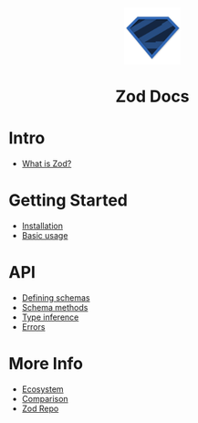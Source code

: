<p align="center">
    <img src="logo.svg" width="100px" align="center" />
    <h1 align="center">Zod Docs</h1>
</p>

# Intro
- [What is Zod?](what-is-zod.md)

# Getting Started
- [Installation](installation.md)
- [Basic usage](basic-usage.md)

# API
- [Defining schemas](defining-schemas/README.md)
- [Schema methods](schema-methods/README.md)
- [Type inference](type-inference.md)
- [Errors](errors.md)

# More Info
- [Ecosystem](ecosystem.md)
- [Comparison](comparison.md)
- [Zod Repo](https://github.com/colinhacks/zod)